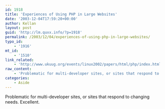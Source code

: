 ```yaml
---
id: 1918
title: 'Experiences of Using PHP in Large Websites'
date: '2003-12-04T17:59:20+00:00'
author: Kellan
layout: post
guid: 'http://lm.quxx.info/?p=1918'
permalink: /2003/12/04/experiences-of-using-php-in-large-websites/
typo_id:
    - '1916'
mt_id:
    - '1510'
link_related:
    - 'http://www.ukuug.org/events/linux2002/papers/html/php/index.html'
raw_content:
    - 'Problematic for multi-developer sites, or sites that respond to changing needs.  Excellent.'
categories:
    - Aside
---
```


Problematic for multi-developer sites, or sites that respond to changing needs. Excellent.